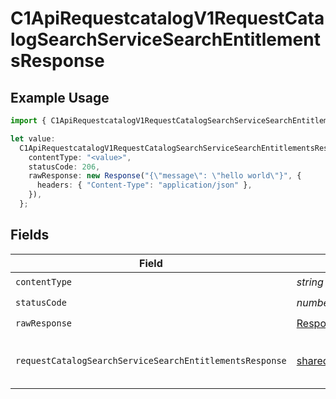 # C1ApiRequestcatalogV1RequestCatalogSearchServiceSearchEntitlementsResponse

## Example Usage

```typescript
import { C1ApiRequestcatalogV1RequestCatalogSearchServiceSearchEntitlementsResponse } from "conductorone-sdk-typescript/sdk/models/operations";

let value:
  C1ApiRequestcatalogV1RequestCatalogSearchServiceSearchEntitlementsResponse = {
    contentType: "<value>",
    statusCode: 206,
    rawResponse: new Response("{\"message\": \"hello world\"}", {
      headers: { "Content-Type": "application/json" },
    }),
  };
```

## Fields

| Field                                                                                                                                               | Type                                                                                                                                                | Required                                                                                                                                            | Description                                                                                                                                         |
| --------------------------------------------------------------------------------------------------------------------------------------------------- | --------------------------------------------------------------------------------------------------------------------------------------------------- | --------------------------------------------------------------------------------------------------------------------------------------------------- | --------------------------------------------------------------------------------------------------------------------------------------------------- |
| `contentType`                                                                                                                                       | *string*                                                                                                                                            | :heavy_check_mark:                                                                                                                                  | HTTP response content type for this operation                                                                                                       |
| `statusCode`                                                                                                                                        | *number*                                                                                                                                            | :heavy_check_mark:                                                                                                                                  | HTTP response status code for this operation                                                                                                        |
| `rawResponse`                                                                                                                                       | [Response](https://developer.mozilla.org/en-US/docs/Web/API/Response)                                                                               | :heavy_check_mark:                                                                                                                                  | Raw HTTP response; suitable for custom response parsing                                                                                             |
| `requestCatalogSearchServiceSearchEntitlementsResponse`                                                                                             | [shared.RequestCatalogSearchServiceSearchEntitlementsResponse](../../../sdk/models/shared/requestcatalogsearchservicesearchentitlementsresponse.md) | :heavy_minus_sign:                                                                                                                                  | The RequestCatalogSearchServiceSearchEntitlementsResponse message contains a list of results and a nextPageToken if applicable.                     |